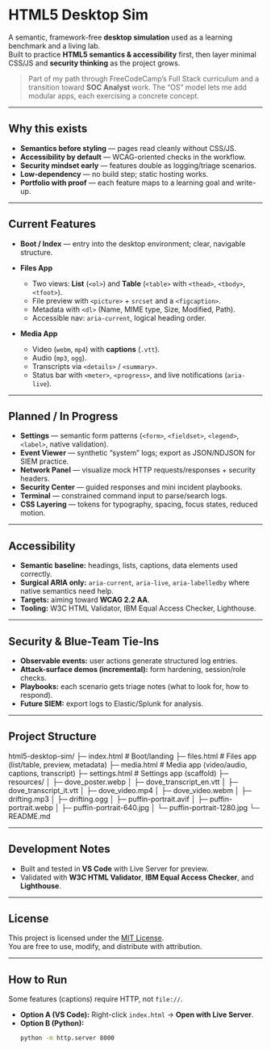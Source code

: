 # HTML5 Desktop Sim

A semantic, framework-free **desktop simulation** used as a learning benchmark and a living lab.  
Built to practice **HTML5 semantics & accessibility** first, then layer minimal CSS/JS and **security thinking** as the project grows.

> Part of my path through FreeCodeCamp’s Full Stack curriculum and a transition toward **SOC Analyst** work. The “OS” model lets me add modular apps, each exercising a concrete concept.

---

## Why this exists

- **Semantics before styling** — pages read cleanly without CSS/JS.  
- **Accessibility by default** — WCAG-oriented checks in the workflow.  
- **Security mindset early** — features double as logging/triage scenarios.  
- **Low-dependency** — no build step; static hosting works.  
- **Portfolio with proof** — each feature maps to a learning goal and write-up.

---

## Current Features

- **Boot / Index** — entry into the desktop environment; clear, navigable structure.

- **Files App**
  - Two views: **List** (`<ol>`) and **Table** (`<table>` with `<thead>`, `<tbody>`, `<tfoot>`).  
  - File preview with `<picture>` + `srcset` and a `<figcaption>`.  
  - Metadata with `<dl>` (Name, MIME type, Size, Modified, Path).  
  - Accessible nav: `aria-current`, logical heading order.

- **Media App**
  - Video (`webm`, `mp4`) with **captions** (`.vtt`).  
  - Audio (`mp3`, `ogg`).  
  - Transcripts via `<details>` / `<summary>`.  
  - Status bar with `<meter>`, `<progress>`, and live notifications (`aria-live`).

---

## Planned / In Progress

- **Settings** — semantic form patterns (`<form>`, `<fieldset>`, `<legend>`, `<label>`, native validation).  
- **Event Viewer** — synthetic “system” logs; export as JSON/NDJSON for SIEM practice.  
- **Network Panel** — visualize mock HTTP requests/responses + security headers.  
- **Security Center** — guided responses and mini incident playbooks.  
- **Terminal** — constrained command input to parse/search logs.  
- **CSS Layering** — tokens for typography, spacing, focus states, reduced motion.

---

## Accessibility

- **Semantic baseline:** headings, lists, captions, data elements used correctly.  
- **Surgical ARIA only:** `aria-current`, `aria-live`, `aria-labelledby` where native semantics need help.  
- **Targets:** aiming toward **WCAG 2.2 AA**.  
- **Tooling:** W3C HTML Validator, IBM Equal Access Checker, Lighthouse.

---

## Security & Blue-Team Tie-Ins

- **Observable events:** user actions generate structured log entries.  
- **Attack-surface demos (incremental):** form hardening, session/role checks.  
- **Playbooks:** each scenario gets triage notes (what to look for, how to respond).  
- **Future SIEM:** export logs to Elastic/Splunk for analysis.

---

## Project Structure

html5-desktop-sim/
├─ index.html       # Boot/landing
├─ files.html      # Files app (list/table, preview, metadata)
├─ media.html      # Media app (video/audio, captions, transcript)
├─ settings.html   # Settings app (scaffold)
├─ resources/
│  ├─ dove_poster.webp
│  ├─ dove_transcript_en.vtt
│  ├─ dove_transcript_it.vtt
│  ├─ dove_video.mp4
│  ├─ dove_video.webm
│  ├─ drifting.mp3
│  ├─ drifting.ogg
│  ├─ puffin-portrait.avif
│  ├─ puffin-portrait.webp
│  ├─ puffin-portrait-640.jpg
│  └─ puffin-portrait-1280.jpg
└─ README.md

---

## Development Notes
- Built and tested in **VS Code** with Live Server for preview.  
- Validated with **W3C HTML Validator**, **IBM Equal Access Checker**, and **Lighthouse**.  

---

## License
This project is licensed under the [MIT License](LICENSE).  
You are free to use, modify, and distribute with attribution.  

---

## How to Run

Some features (captions) require HTTP, not `file://`.

- **Option A (VS Code):** Right-click `index.html` → **Open with Live Server**.  
- **Option B (Python):**
  ```bash
  python -m http.server 8000

